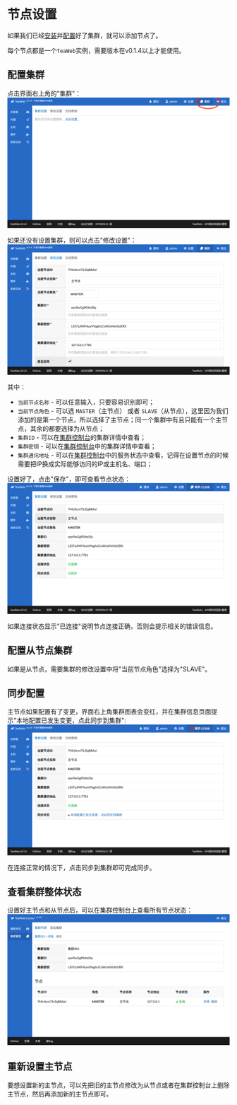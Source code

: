 # 节点设置
如果我们已经[安装](Install.md)并[配置](Config.md)好了集群，就可以添加节点了。

每个节点都是一个`TeaWeb`实例，需要版本在v0.1.4以上才能使用。

## 配置集群
点击界面右上角的"集群"：
![node1.png](node1.png)

如果还没有设置集群，则可以点击"修改设置"：
![node2.png](node2.png)

其中：
* `当前节点名称` - 可以任意输入，只要容易识别即可；
* `当前节点角色` - 可以选 `MASTER`（主节点） 或者 `SLAVE`（从节点），这里因为我们添加的是第一个节点，所以选择了主节点；同一个集群中有且只能有一个主节点，其余的都要选择为从节点； 
* `集群ID` - 可以在[集群控制台](Config.md)的集群详情中查看；
* `集群密钥` - 可以在[集群控制台](Config.md)中的集群详情中查看；
* `集群通讯地址` - 可以在[集群控制台](Config.md)中的服务状态中查看，记得在设置节点的时候需要把IP换成实际能够访问的IP或主机名、端口；

设置好了，点击"保存"，即可查看节点状态：
![node3.png](node3.png)

如果连接状态显示"已连接"说明节点连接正确，否则会提示相关的错误信息。

## 配置从节点集群
如果是从节点，需要集群的修改设置中将"当前节点角色"选择为"SLAVE"。 

## 同步配置
主节点如果配置有了变更，界面右上角集群图表会变红，并在集群信息页面提示"本地配置已发生变更，点此同步到集群":
![node4.png](node4.png)

在连接正常的情况下，点击同步到集群即可完成同步。

## 查看集群整体状态
设置好主节点和从节点后，可以在集群控制台上查看所有节点状态：
![node5.png](node5.png)


## 重新设置主节点
要想设置新的主节点，可以先把旧的主节点修改为从节点或者在集群控制台上删除主节点，然后再添加新的主节点即可。